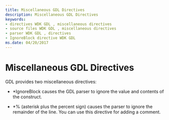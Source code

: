 ```yaml
---
title: Miscellaneous GDL Directives
description: Miscellaneous GDL Directives
keywords:
- directives WDK GDL , miscellaneous directives
- source files WDK GDL , miscellaneous directives
- parser WDK GDL , directives
- IgnoreBlock directive WDK GDL
ms.date: 04/20/2017
---
```


# Miscellaneous GDL Directives


GDL provides two miscellaneous directives:

-   \*IgnoreBlock causes the GDL parser to ignore the value and contents of the construct.

-   \*% (asterisk plus the percent sign) causes the parser to ignore the remainder of the line. You can use this directive for adding a comment.

 

 




